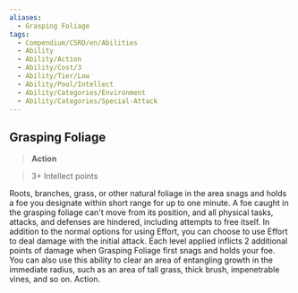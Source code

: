 ```yaml
---
aliases:
  - Grasping Foliage
tags:
  - Compendium/CSRD/en/Abilities
  - Ability
  - Ability/Action
  - Ability/Cost/3
  - Ability/Tier/Low
  - Ability/Pool/Intellect
  - Ability/Categories/Environment
  - Ability/Categories/Special-Attack
---
```

  
    
## Grasping Foliage    
>**Action**    
>3+ Intellect points  
    
Roots, branches, grass, or other natural foliage in the area snags and holds a foe you designate within short range for up to one minute. A foe caught in the grasping foliage can't move from its position, and all physical tasks, attacks, and defenses are hindered, including attempts to free itself. In addition to the normal options for using Effort, you can choose to use Effort to deal damage with the initial attack. Each level applied inflicts 2 additional points of damage when Grasping Foliage first snags and holds your foe. You can also use this ability to clear an area of entangling growth in the immediate radius, such as an area of tall grass, thick brush, impenetrable vines, and so on. Action.